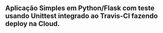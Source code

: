 ## Aplicação Simples em Python/Flask com teste usando Unittest integrado ao Travis-CI fazendo deploy na Cloud.
